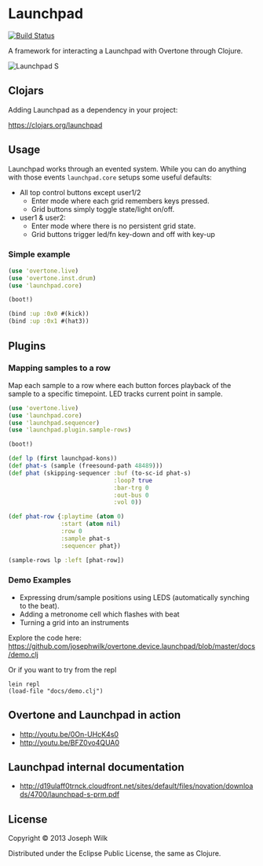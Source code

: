 # Launchpad

[![Build Status](https://travis-ci.org/josephwilk/overtone.device.launchpad.png)](https://travis-ci.org/josephwilk/overtone.device.launchpad)

A framework for interacting a Launchpad with Overtone through Clojure.

![Launchpad S](http://s24.postimg.org/tn4w9d7j5/687474703a2f2f7331302e706f7374696d672e6f72672f6d.jpg)

## Clojars

Adding Launchpad as a dependency in your project:

https://clojars.org/launchpad

## Usage

Launchpad works through an evented system. While you can do anything with those events `launchpad.core` setups some
useful defaults:

* All top control buttons except user1/2
  * Enter mode where each grid remembers keys pressed.
  * Grid buttons simply toggle state/light on/off.
* user1 & user2:
  * Enter mode where there is no persistent grid state.
  * Grid buttons trigger led/fn key-down and off with key-up

### Simple example

```clojure
(use 'overtone.live)
(use 'overtone.inst.drum)
(use 'launchpad.core)

(boot!)

(bind :up :0x0 #(kick))
(bind :up :0x1 #(hat3))
```

## Plugins

### Mapping samples to a row

Map each sample to a row where each button forces playback of the sample to a specific timepoint. LED tracks current point in sample.

```clojure
(use 'overtone.live)
(use 'launchpad.core)
(use 'launchpad.sequencer)
(use 'launchpad.plugin.sample-rows)

(boot!)

(def lp (first launchpad-kons))
(def phat-s (sample (freesound-path 48489)))
(def phat (skipping-sequencer :buf (to-sc-id phat-s)
                              :loop? true
                              :bar-trg 0
                              :out-bus 0
                              :vol 0))

(def phat-row {:playtime (atom 0)
               :start (atom nil)
               :row 0
               :sample phat-s
               :sequencer phat})

(sample-rows lp :left [phat-row])
```

### Demo Examples

* Expressing drum/sample positions using LEDS (automatically synching to the beat).
* Adding a metronome cell which flashes with beat
* Turning a grid into an instruments

Explore the code here: https://github.com/josephwilk/overtone.device.launchpad/blob/master/docs/demo.clj

Or if you want to try from the repl

```
lein repl
(load-file "docs/demo.clj")
```

## Overtone and Launchpad in action

* http://youtu.be/0On-UHcK4s0
* http://youtu.be/BFZ0vo4QUA0

## Launchpad internal documentation

* http://d19ulaff0trnck.cloudfront.net/sites/default/files/novation/downloads/4700/launchpad-s-prm.pdf

## License

Copyright © 2013 Joseph Wilk

Distributed under the Eclipse Public License, the same as Clojure.
